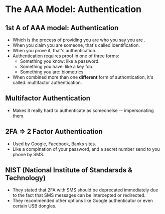 # The AAA Model: Authentication
## 1st A of AAA model: Authentication
- Which is the process of providing you are who you say you are .
- When you claim you are someone, that's called identification.
- When you prove it, that's authentication.
- Authentication requires proof in one of three forms:
  - Something you know: like a password.
  - Something you have: like a key fob.
  - Something you are: biometrics.
- When combined more than one **different** form of authontication, it's called: multifactor authentication.

## Multifactor Authentication
- Makes it really hard to authenticate as someonelse -- impersonating them.

## 2FA => 2 Factor Authentication
- Used by Google, Facebook, Banks sites.
- Like a compination of your password, and a secret number send to you phone by SMS.

## NIST (National Institute of Standarsds & Technology)
- They stated that 2FA with SMS should be deprecated immediately due to the fact that SMS messages can be intercepted or redirected.
- They recommended other options like Google authenticator or even certain USB dongles.